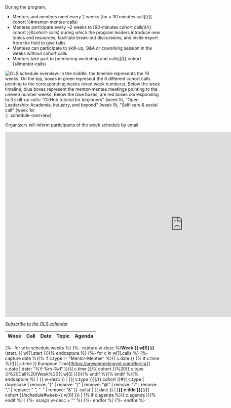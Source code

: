 During the program,

- Mentors and mentees meet every 2 weeks [for a 30 minutes call](/{{ cohort }}#mentor-mentee-calls)
- Mentees participate every ~2 weeks to [90-minutes cohort calls](/{{ cohort }}#cohort-calls) during which the program leaders introduce new topics and resources, facilitate break-out discussions, and invite expert from the field to give talks
- Mentees can participate to skill-up, Q&A or coworking session in the weeks without cohort calls
- Mentors take part to [mentoring workshop and calls](/{{ cohort }}#mentor-calls)

![OLS schedule overview. In the middle, the timeline represents the 16 weeks. On the top, boxes in green represent the 8 different cohort calls pointing to the corresponding weeks (even week numbers). Below the week timeline, blue boxes represent the mentor-mentee meetings pointing to the uneven number weeks. Below the blue boxes, are red boxes corresponding to 3 skill-up calls: "GitHub tutorial for beginners" (week 5), "Open Leadership: Academia, industry, and beyond" (week 9), "Self-care & social call" (week 1s)](/images/schedule.png){: .schedule-overview}

Organizers will inform participants of the week schedule by email.

<iframe src="https://calendar.google.com/calendar/embed?height=400&amp;wkst=1&amp;bgcolor=%23ffffff&amp;ctz=Europe%2FParis&amp;src=b3BlbmxpZmVzY2lAZ21haWwuY29t&amp;color=%23EF6C00&amp;mode=AGENDA&amp;showNav=0&amp;showTitle=0&amp;showPrint=0&amp;showTabs=1&amp;showCalendars=0" style="border-width:0" width="1152" height="600" frameborder="0" scrolling="no"></iframe>

[<i class="fas fa-calendar-plus"></i> *Subscribe to the OLS calendar*](https://calendar.google.com/calendar?cid=b3BlbmxpZmVzY2lAZ21haWwuY29t)

<!-- Any modification of the content should be done in the _data/ols-X-schedule.yaml file -->

| Week | Call | Date | Topic | Agenda |
|------|------|------|-------|--------|
{%- for w in schedule.weeks %}
{%- capture w-desc %}**Week {{ w[0] }}** (start. {{ w[1].start }}){% endcapture %}
{%- for c in w[1].calls %}
{%- capture date %}{% if c.type != "Mentor-Mentee" %}{{ c.date }} {% if c.time %}([{{ c.time }} European Time](https://arewemeetingyet.com/Berlin/{{ c.date | date: "%Y-%m-%d" }}/{{ c.time }}/{{ cohort }}%20{{ c.type }}%20Call%20(Week%20{{ w[0] }}))){% endif %}{% endif %}{% endcapture %}
| {{ w-desc }} | [{{ c.type }}](/{{ cohort }}#{{ c.type | downcase | remove: "(" | remove: ")" | remove: "@" | remove: ":" | remove: "," | replace: " ", "-" | remove: "&"  }}-calls) | {{ date }} | [**{{ c.title }}**](/{{ cohort }}/schedule#week-{{ w[0] }}) | {% if c.agenda %}{{ c.agenda }}{% endif %} |
{%- assign w-desc = "" %}
{%- endfor %} 
{%- endfor %}

<script type="application/ld+json" >
{
  "@context": "https://schema.org",
  "@id": "{{ site.url }}/{{ cohort }}/schedule",
  "@type": "Course",
  "dct:conformsTo": "https://bioschemas.org/profiles/Course/0.9-DRAFT-2020_12_08",
  "description":  "{{site.description}}",
    "hasCourseInstance": [
    {
      "@context": "https://schema.org",
      "@type": "CourseInstance",
      "dct:conformsTo": "https://bioschemas.org/profiles/CourseInstance/0.8-DRAFT-2020_10_06",
      "courseMode": "{%- for w in schedule.weeks %} {%- capture w-desc %}**Week {{ w[0] }}** (start. {{ w[1].start }}){% endcapture %} {%- for c in w[1].calls %}{%- capture date %} {% if c.type !='Mentors-Mentee'%} {{ c.date }} {% if c.time %} ([{{ c.time }} European Time] (https://arewemeetingyet.com/Berlin/{{ c.date | date: '%Y-%m-%d' }}/{{ c.time }}/{{ cohort }}%20{{ c.type }}%20Call%20(Week%20{{ w[0] }}))) {% endif %}{% endif %}{% endcapture %} | {{ w-desc }} | [{{ c.type }}](/{{ cohort }}#{{ c.type | downcase | remove: '(' remove: | remove:')'| remove: '@' | remove: ':' | remove: ',' | replace: ' ', '-' | remove: '&'}}-calls) | {{ date }} | [**{{ c.title }}**] (/{{ cohort }}/schedule#week-{{ w[0] }}) | {% if c.agenda %}{{ c.agenda }}{% endif %} |{%- assign w-desc = '' %} {%- endfor %} {%- endfor %}"
   
    }
 
  ],

  "keywords": "OLS, Working Open, Cohorts",
  "name": "Cohorts Call"
}
</script >

